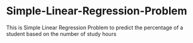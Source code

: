 # Simple-Linear-Regression-Problem
This is Simple Linear Regression Problem to predict the percentage of a student based on the number of study hours
